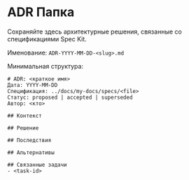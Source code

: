 # ADR Папка

Сохраняйте здесь архитектурные решения, связанные со спецификациями Spec Kit.

Именование: `ADR-YYYY-MM-DD-<slug>.md`

Минимальная структура:
```
# ADR: <краткое имя>
Дата: YYYY-MM-DD
Спецификация: ../docs/my-docs/specs/<file>
Статус: proposed | accepted | superseded
Автор: <кто>

## Контекст

## Решение

## Последствия

## Альтернативы

## Связанные задачи
- <task-id>
```
